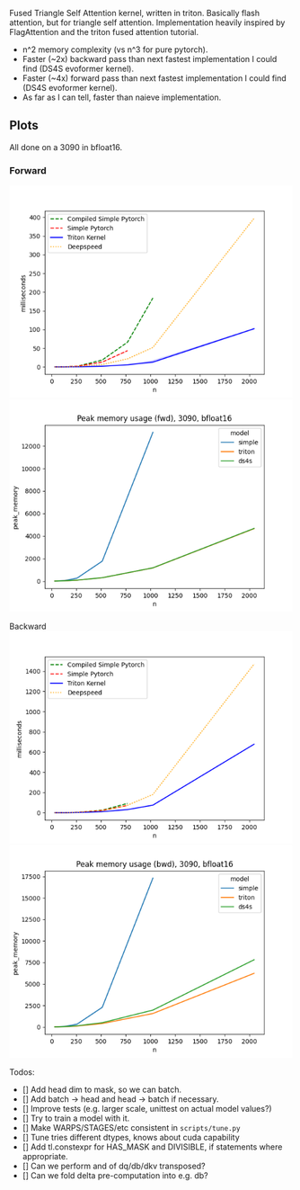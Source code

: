 Fused Triangle Self Attention kernel, written in triton. Basically flash attention, but for triangle self attention. Implementation heavily inspired by FlagAttention and the triton fused attention tutorial.

- n^2 memory complexity (vs n^3 for pure pytorch).
- Faster (~2x) backward pass than next fastest implementation I could find (DS4S evoformer kernel).
- Faster (~4x) forward pass than next fastest implementation I could find (DS4S evoformer kernel).
- As far as I can tell, faster than naieve implementation.

## Plots
All done on a 3090 in bfloat16.
### Forward
![TSA forward runtime](benchmark_plots/tri_attn_fwd.png "TSA forward runtime")
![TSA forward memory](benchmark_plots/peak_memory_fwd.png "TSA forward memory")

Backward
![TSA backward runtime](benchmark_plots/tri_attn_bwd.png "TSA backward runtime")
![TSA backward memory](benchmark_plots/peak_memory_bwd.png "TSA backward memory")


Todos:
- [] Add head dim to mask, so we can batch.
- [] Add batch -> head and head -> batch if necessary.
- [] Improve tests (e.g. larger scale, unittest on actual model values?)
- [] Try to train a model with it.
- [] Make WARPS/STAGES/etc consistent in `scripts/tune.py`
- [] Tune tries different dtypes, knows about cuda capability
- [] Add tl.constexpr for HAS_MASK and DIVISIBLE, if statements where appropriate.
- [] Can we perform and of dq/db/dkv transposed?
- [] Can we fold delta pre-computation into e.g. db?
